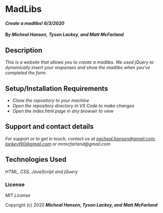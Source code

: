 # MadLibs

#### _Create a madlibs! 6/3/2020_

#### By _**Micheal Hansen, Tyson Lackey, and Matt McFarland**_

## Description

_This is a website that allows you to create a madlibs. We used jQuery to dynamically insert your responses and show the madlibs when you've completed the form._

## Setup/Installation Requirements

* _Clone the repository to your machine_
* _Open the repository directory in VS Code to make changes_
* _Open the index.html page in any browser to view_

## Support and contact details

_For support or to get in touch, contact us at micheal.hansen@gmail.com, lackeyt90@gmail.com or mrmcfarland@gmail.com_

## Technologies Used

_HTML, CSS, JavaScript and jQuery_

### License

*MIT License*

Copyright (c) 2020 **_Micheal Hansen, Tyson Lackey, and Matt McFarland_**